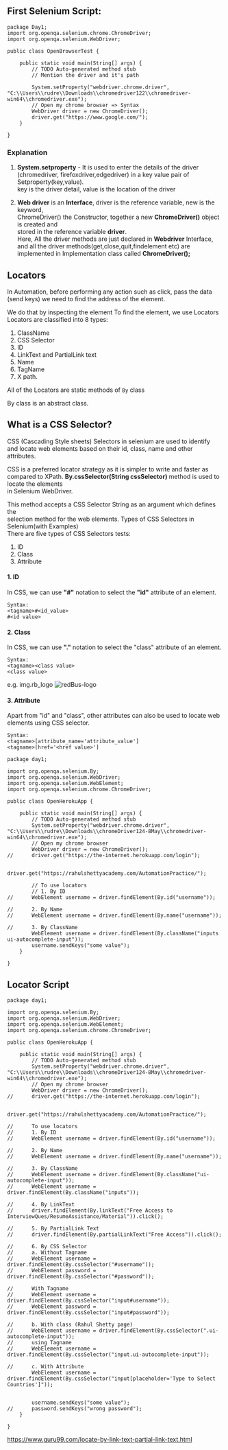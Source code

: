 ## First Selenium Script:

```
package Day1;
import org.openqa.selenium.chrome.ChromeDriver;
import org.openqa.selenium.WebDriver;

public class OpenBrowserTest {

	public static void main(String[] args) {
		// TODO Auto-generated method stub
		// Mention the driver and it's path
		
		System.setProperty("webdriver.chrome.driver", "C:\\Users\\rudre\\Downloads\\chromedriver122\\chromedriver-win64\\chromedriver.exe");
		// Open my chrome browser => Syntax
		WebDriver driver = new ChromeDriver();
		driver.get("https://www.google.com/");
	}

}
```

### Explanation
1. **System.setproperty** - It is used to enter the details of the driver  
(chromedriver, firefoxdriver,edgedriver) in a key value pair of Setproperty(key,value).  
key is the driver detail, value is the location of the driver  

2. **Web driver** is an **Interface**, driver is the reference variable, new is the keyword,  
ChromeDriver() the Constructor, together a new **ChromeDriver()** object is created and  
stored in the reference variable **driver**.  
Here, All the driver methods are just declared in **Webdriver** Interface, and all the driver methods(get,close,quit,findelement etc) are implemented in Implementation class called **ChromeDriver();**

## Locators

In Automation, before performing any action such as click, pass the data (send keys) we need to find the address of the element.

We do that by inspecting the element
To find the element, we use Locators
Locators are classified into 8 types:
1. ClassName
2. CSS Selector
3. ID
4. LinkText and PartialLink text
5. Name
6. TagName
7. X path.

All of the Locators are static methods of `By` class

By class is an abstract class.

## What is a CSS Selector?
CSS (Cascading Style sheets) Selectors in selenium are used to identify   
and locate web elements based on their id, class, name and other attributes.  

CSS is a preferred locator strategy as it is simpler to write and faster as   
compared to XPath.
**By.cssSelector(String cssSelector)**  method is used to locate the elements   
in Selenium WebDriver.

This method accepts a CSS Selector String as an argument which defines the   
selection method for the web elements. Types of CSS Selectors in Selenium(with Examples)  
There are five types of CSS Selectors tests:
1. ID
2. Class
3. Attribute

#### 1. ID
In CSS, we can use **"#"** notation to select the **"id"** attribute of an element.
```
Syntax:
<tagname>#<id_value>
#<id value>
```

#### 2. Class
In CSS, we can use **"."** notation to select the "class" attribute of an element.

```
Syntax:
<tagname><class value>
<class value>
```
e.g. img.rb_logo
![redBus-logo](image-8.png)

#### 3. Attribute
Apart from "id" and "class", other attributes can also be used to locate web elements using CSS selector.
```
Syntax:
<tagname>[attribute_name='attribute_value']
<tagname>[href='<href value>']
```

```
package day1;

import org.openqa.selenium.By;
import org.openqa.selenium.WebDriver;
import org.openqa.selenium.WebElement;
import org.openqa.selenium.chrome.ChromeDriver;

public class OpenHerokuApp {

	public static void main(String[] args) {
		// TODO Auto-generated method stub
		System.setProperty("webdriver.chrome.driver", "C:\\Users\\rudre\\Downloads\\chromeDriver124-8May\\chromedriver-win64\\chromedriver.exe");
		// Open my chrome browser
		WebDriver driver = new ChromeDriver();
//		driver.get("https://the-internet.herokuapp.com/login");
		
		driver.get("https://rahulshettyacademy.com/AutomationPractice/"); 
		
		// To use locators
		// 1. By ID
//		WebElement username = driver.findElement(By.id("username"));
		
//		2. By Name
//		WebElement username = driver.findElement(By.name("username"));
		
//		3. By ClassName
		WebElement username = driver.findElement(By.className("inputs ui-autocomplete-input"));
		username.sendKeys("some value");
	}

}

```

## Locator Script
```
package day1;

import org.openqa.selenium.By;
import org.openqa.selenium.WebDriver;
import org.openqa.selenium.WebElement;
import org.openqa.selenium.chrome.ChromeDriver;

public class OpenHerokuApp {

	public static void main(String[] args) {
		// TODO Auto-generated method stub
		System.setProperty("webdriver.chrome.driver", "C:\\Users\\rudre\\Downloads\\chromeDriver124-8May\\chromedriver-win64\\chromedriver.exe");
		// Open my chrome browser
		WebDriver driver = new ChromeDriver();
//		driver.get("https://the-internet.herokuapp.com/login");
		
		driver.get("https://rahulshettyacademy.com/AutomationPractice/"); 
		
//		To use locators
//		1. By ID
//		WebElement username = driver.findElement(By.id("username"));
		
//		2. By Name
//		WebElement username = driver.findElement(By.name("username"));
		
//		3. By ClassName
//		WebElement username = driver.findElement(By.className("ui-autocomplete-input"));
//		WebElement username = driver.findElement(By.className("inputs"));
		
//		4. By LinkText
//		driver.findElement(By.linkText("Free Access to InterviewQues/ResumeAssistance/Material")).click();
		
//		5. By PartialLink Text
//		driver.findElement(By.partialLinkText("Free Access")).click();
		
//		6. By CSS Selector
//		a. Without Tagname
//		WebElement username = driver.findElement(By.cssSelector("#username"));
//		WebElement password = driver.findElement(By.cssSelector("#password"));

//		With Tagname
//		WebElement username = driver.findElement(By.cssSelector("input#username"));
//		WebElement password = driver.findElement(By.cssSelector("input#password"));
		
//		b. With class (Rahul Shetty page)  
//		WebElement username = driver.findElement(By.cssSelector(".ui-autocomplete-input"));
//		using Tagname
//		WebElement username = driver.findElement(By.cssSelector("input.ui-autocomplete-input"));

//		c. With Attribute
		WebElement username = driver.findElement(By.cssSelector("input[placeholder='Type to Select Countries']"));
		
		
		username.sendKeys("some value");
//		password.sendKeys("wrong password");
	}

}

```

https://www.guru99.com/locate-by-link-text-partial-link-text.html